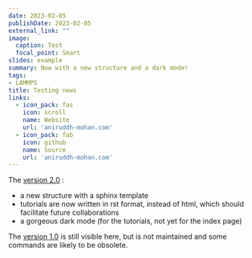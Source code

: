 ```yaml
---
date: 2023-02-05
publishDate: 2023-02-05
external_link: ""
image:
  caption: Test
  focal_point: Smart
slides: example
summary: Now with a new structure and a dark mode!
tags:
- LAMMPS
title: Testing news 
links:
  - icon_pack: fas
    icon: scroll
    name: Website
    url: 'aniruddh-mohan.com'
  - icon_pack: fab
    icon: github
    name: Source
    url: 'aniruddh-mohan.com'
---
```

The [version 2.0](https://aniruddh-mohan.com/) :
* a new structure with a sphinx template
* tutorials are now written in rst format, instead of html, which should facilitate future collaborations
* a gorgeous dark mode (for the tutorials, not yet for the index page)

The [version 1.0](scholar.google.com) is still visible here, but is not maintained and some commands are likely to be obsolete.
